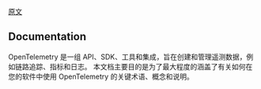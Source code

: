 [原文](https://opentelemetry.io/docs/)

## Documentation

OpenTelemetry 是一组 API、SDK、工具和集成，旨在创建和管理遥测数据，例如链路追踪、指标和日志。 
本文档主要目的是为了最大程度的涵盖了有关如何在您的软件中使用 OpenTelemetry 的关键术语、概念和说明。



